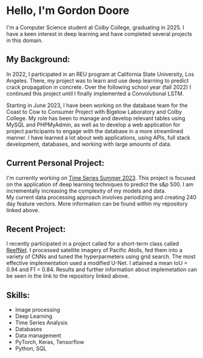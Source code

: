 # Hello, I'm Gordon Doore 

I'm a Computer Science student at Colby College, graduating in 2025. I have a keen interest in deep learning and have completed several projects in this domain.

## My Background:

In 2022, I participated in an REU program at California State University, Los Angeles. There, my project was to learn and use deep learning to predict crack propagation in concrete. Over the following school year (fall 2022) I continued this project until I finally implemented a Convolutional LSTM.

Starting in June 2023, I have been working on the database team for the Coast to Cow to Consumer Project with Bigelow Laboratory and Colby College. My role has been to manage and develop relevant tables using MySQL and PHPMyAdmin, as well as to develop a web application for project participants to engage with the database in a more streamlined manner. I have learned a lot about web applications, using APIs, full stack development, databases, and working with large amounts of data.

## Current Personal Project:

I'm currently working on [Time Series Summer 2023](https://github.com/gordoncd/time-series-summer2023). This project is focused on the application of deep learning techniques to predict the s&p 500.  I am incrementally increasing the complexity of my models and data.  
My current data processing approach involves periodizing and creating 240 day feature vectors. More information can be found within my repository linked above. 

## Recent Project:

I recently participated in a project called for a short-term class called [ReefNet](https://github.com/gordoncd/ReefNet). 
I processed satellite imagery of Pacific Atolls, fed them into a variety of CNNs and tuned the hyperparmeters using grid search.  The most effective implementation used a modified U-Net. 
I attained a mean IoU = 0.94 and F1 = 0.84.  Results and further information about implemetation can be seen in the link to the repository linked above.

## Skills: 

- Image processing
- Deep Learning
- Time Series Analysis
- Databases
- Data management
- PyTorch, Keras, Tensorflow
- Python, SQL
